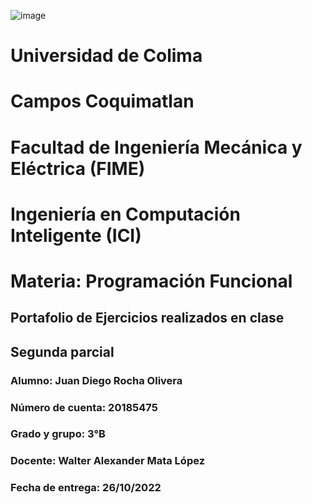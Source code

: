 ![image](https://user-images.githubusercontent.com/111618195/190942117-00865f86-0633-4706-8207-801d0143db54.png)
# Universidad de Colima
# Campos Coquimatlan
# Facultad de Ingeniería Mecánica y Eléctrica (FIME)
# Ingeniería en Computación Inteligente (ICI)
# Materia: Programación Funcional

## Portafolio de Ejercicios realizados en clase
## Segunda parcial

### Alumno: Juan Diego Rocha Olivera
### Número de cuenta: 20185475
### Grado y grupo: 3°B
### Docente: Walter Alexander Mata López
### Fecha de entrega: 26/10/2022
